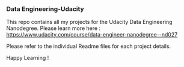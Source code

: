 ### Data Engineering-Udacity
This repo contains all my projects for the Udacity Data Engineering Nanodegree. Please learn more here : https://www.udacity.com/course/data-engineer-nanodegree--nd027

Please refer to the individual Readme files for each project details.

Happy Learning !
